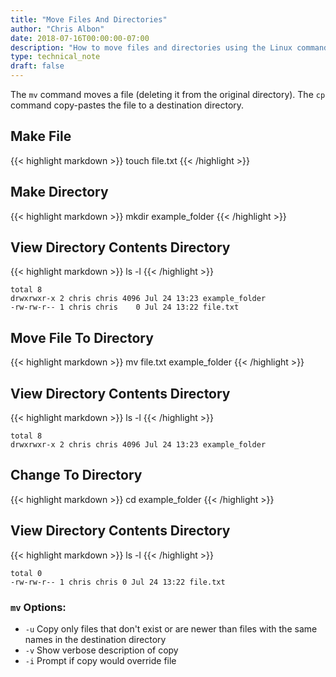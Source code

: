 ```yaml
---
title: "Move Files And Directories"
author: "Chris Albon"
date: 2018-07-16T00:00:00-07:00
description: "How to move files and directories using the Linux command line."
type: technical_note
draft: false
---
```


The `mv` command moves a file (deleting it from the original directory). The `cp` command copy-pastes the file to a destination directory. 

## Make File

{{< highlight markdown >}}
touch file.txt
{{< /highlight >}}

## Make Directory
{{< highlight markdown >}}
mkdir example_folder
{{< /highlight >}}

## View Directory Contents Directory

{{< highlight markdown >}}
ls -l
{{< /highlight >}}
```
total 8
drwxrwxr-x 2 chris chris 4096 Jul 24 13:23 example_folder
-rw-rw-r-- 1 chris chris    0 Jul 24 13:22 file.txt
```

## Move File To Directory

{{< highlight markdown >}}
mv file.txt example_folder
{{< /highlight >}}

## View Directory Contents Directory

{{< highlight markdown >}}
ls -l
{{< /highlight >}}
```
total 8
drwxrwxr-x 2 chris chris 4096 Jul 24 13:23 example_folder
```

## Change To Directory

{{< highlight markdown >}}
cd example_folder
{{< /highlight >}}

## View Directory Contents Directory

{{< highlight markdown >}}
ls -l
{{< /highlight >}}
```
total 0
-rw-rw-r-- 1 chris chris 0 Jul 24 13:22 file.txt
```

### `mv` Options:

- `-u` Copy only files that don't exist or are newer than files with the same names in the destination directory
- `-v` Show verbose description of copy
- `-i` Prompt if copy would override file